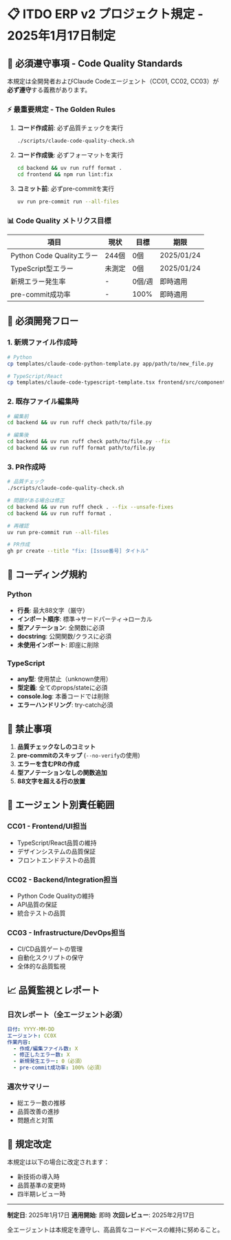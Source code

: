 # 📋 ITDO ERP v2 プロジェクト規定 - 2025年1月17日制定

## 🚨 必須遵守事項 - Code Quality Standards

本規定は全開発者およびClaude Codeエージェント（CC01, CC02, CC03）が**必ず遵守**する義務があります。

### ⚡ 最重要規定 - The Golden Rules

1. **コード作成前**: 必ず品質チェックを実行
   ```bash
   ./scripts/claude-code-quality-check.sh
   ```

2. **コード作成後**: 必ずフォーマットを実行
   ```bash
   cd backend && uv run ruff format .
   cd frontend && npm run lint:fix
   ```

3. **コミット前**: 必ずpre-commitを実行
   ```bash
   uv run pre-commit run --all-files
   ```

### 📊 Code Quality メトリクス目標

| 項目 | 現状 | 目標 | 期限 |
|------|------|------|------|
| Python Code Qualityエラー | 244個 | 0個 | 2025/01/24 |
| TypeScript型エラー | 未測定 | 0個 | 2025/01/24 |
| 新規エラー発生率 | - | 0個/週 | 即時適用 |
| pre-commit成功率 | - | 100% | 即時適用 |

## 🔧 必須開発フロー

### 1. 新規ファイル作成時
```bash
# Python
cp templates/claude-code-python-template.py app/path/to/new_file.py

# TypeScript/React
cp templates/claude-code-typescript-template.tsx frontend/src/components/NewComponent.tsx
```

### 2. 既存ファイル編集時
```bash
# 編集前
cd backend && uv run ruff check path/to/file.py

# 編集後
cd backend && uv run ruff check path/to/file.py --fix
cd backend && uv run ruff format path/to/file.py
```

### 3. PR作成時
```bash
# 品質チェック
./scripts/claude-code-quality-check.sh

# 問題がある場合は修正
cd backend && uv run ruff check . --fix --unsafe-fixes
cd backend && uv run ruff format .

# 再確認
uv run pre-commit run --all-files

# PR作成
gh pr create --title "fix: [Issue番号] タイトル"
```

## 📏 コーディング規約

### Python
- **行長**: 最大88文字（厳守）
- **インポート順序**: 標準→サードパーティ→ローカル
- **型アノテーション**: 全関数に必須
- **docstring**: 公開関数/クラスに必須
- **未使用インポート**: 即座に削除

### TypeScript
- **any型**: 使用禁止（unknown使用）
- **型定義**: 全てのprops/stateに必須
- **console.log**: 本番コードでは削除
- **エラーハンドリング**: try-catch必須

## 🚫 禁止事項

1. **品質チェックなしのコミット**
2. **pre-commitのスキップ** (`--no-verify`の使用)
3. **エラーを含むPRの作成**
4. **型アノテーションなしの関数追加**
5. **88文字を超える行の放置**

## 🎯 エージェント別責任範囲

### CC01 - Frontend/UI担当
- TypeScript/React品質の維持
- デザインシステムの品質保証
- フロントエンドテストの品質

### CC02 - Backend/Integration担当
- Python Code Qualityの維持
- API品質の保証
- 統合テストの品質

### CC03 - Infrastructure/DevOps担当
- CI/CD品質ゲートの管理
- 自動化スクリプトの保守
- 全体的な品質監視

## 📈 品質監視とレポート

### 日次レポート（全エージェント必須）
```yaml
日付: YYYY-MM-DD
エージェント: CC0X
作業内容:
  - 作成/編集ファイル数: X
  - 修正したエラー数: X
  - 新規発生エラー: 0（必須）
  - pre-commit成功率: 100%（必須）
```

### 週次サマリー
- 総エラー数の推移
- 品質改善の進捗
- 問題点と対策

## 🔄 規定改定

本規定は以下の場合に改定されます：
- 新技術の導入時
- 品質基準の変更時
- 四半期レビュー時

---

**制定日**: 2025年1月17日
**適用開始**: 即時
**次回レビュー**: 2025年2月17日

全エージェントは本規定を遵守し、高品質なコードベースの維持に努めること。